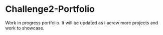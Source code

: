 # Challenge2-Portfolio

Work in progress portfolio. It will be updated as i acrew more projects and  work to showcase.
